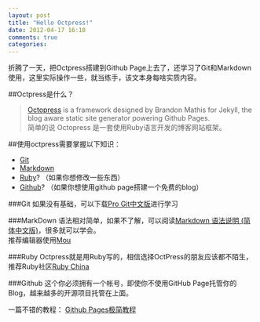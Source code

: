 ```yaml
---
layout: post
title: "Hello Octpress!"
date: 2012-04-17 16:10
comments: true
categories: 
---
```


折腾了一天，把Octpress搭建到Github Page上去了，还学习了Git和Markdown使用，这里实际操作一些，就当练手，该文本身每啥实质内容。


##Octpress是什么？
>[Octopress](http://octopress.org/) is a framework designed by Brandon Mathis for Jekyll, the blog aware static site generator powering Github Pages.   
简单的说
>Octopress 是一套使用Ruby语言开发的博客网站框架。


##使用octpress需要掌握以下知识：
* [Git](http://git-scm.com)
* [Markdown](http://wowubuntu.com/markdown/)
* [Ruby](http://www.ruby-lang.org)?  （如果你想修改一些东西）
* [Github](https://github.com/)? （如果你想使用github page搭建一个免费的blog）

###Git
如果没有基础，可以下载[Pro Git中文版](https://github.s3.amazonaws.com/media/progit-zh.epub)进行学习

###MarkDown
语法相对简单，如果不了解，可以阅读[Markdown 语法说明 (简体中文版)](http://wowubuntu.com/markdown/)，很多就可以学会。  
推荐编辑器使用[Mou](http://mouapp.com/)


###Ruby
Octpress就是用Ruby写的，相信选择OctPress的朋友应该都不陌生，推荐Ruby社区[Ruby China](http://ruby-china.org)  
  
###Github
这个你必须拥有一个帐号，即使你不使用GitHub Page托管你的Blog，越来越多的开源项目托管在上面。

一篇不错的教程：
[Github Pages极简教程](http://chen.yanping.me/cn/blog/2012/03/18/github-pages-step-by-step/)





